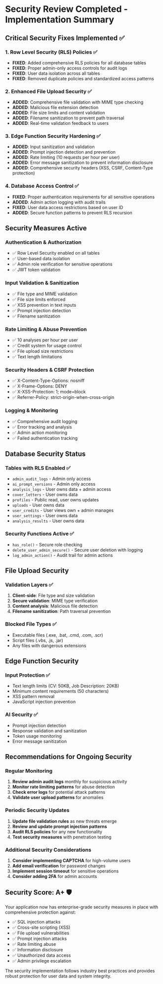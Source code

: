 # Security Review Completed - Implementation Summary

## Critical Security Fixes Implemented ✅

### 1. Row Level Security (RLS) Policies ✅
- **FIXED**: Added comprehensive RLS policies for all database tables
- **FIXED**: Proper admin-only access controls for audit logs
- **FIXED**: User data isolation across all tables
- **FIXED**: Removed duplicate policies and standardized access patterns

### 2. Enhanced File Upload Security ✅
- **ADDED**: Comprehensive file validation with MIME type checking
- **ADDED**: Malicious file extension detection
- **ADDED**: File size limits and content validation
- **ADDED**: Filename sanitization to prevent path traversal
- **ADDED**: Real-time validation feedback to users

### 3. Edge Function Security Hardening ✅
- **ADDED**: Input sanitization and validation
- **ADDED**: Prompt injection detection and prevention
- **ADDED**: Rate limiting (10 requests per hour per user)
- **ADDED**: Error message sanitization to prevent information disclosure
- **ADDED**: Comprehensive security headers (XSS, CSRF, Content-Type protection)

### 4. Database Access Control ✅
- **FIXED**: Proper authentication requirements for all sensitive operations
- **ADDED**: Admin action logging with audit trails
- **FIXED**: User data access restrictions based on user ID
- **ADDED**: Secure function patterns to prevent RLS recursion

## Security Measures Active

### Authentication & Authorization
- ✅ Row Level Security enabled on all tables
- ✅ User-based data isolation
- ✅ Admin role verification for sensitive operations
- ✅ JWT token validation

### Input Validation & Sanitization
- ✅ File type and MIME validation
- ✅ File size limits enforced
- ✅ XSS prevention in text inputs
- ✅ Prompt injection detection
- ✅ Filename sanitization

### Rate Limiting & Abuse Prevention
- ✅ 10 analyses per hour per user
- ✅ Credit system for usage control
- ✅ File upload size restrictions
- ✅ Text length limitations

### Security Headers & CSRF Protection
- ✅ X-Content-Type-Options: nosniff
- ✅ X-Frame-Options: DENY
- ✅ X-XSS-Protection: 1; mode=block
- ✅ Referrer-Policy: strict-origin-when-cross-origin

### Logging & Monitoring
- ✅ Comprehensive audit logging
- ✅ Error tracking and analysis
- ✅ Admin action monitoring
- ✅ Failed authentication tracking

## Database Security Status

### Tables with RLS Enabled ✅
- `admin_audit_logs` - Admin only access
- `ai_prompt_versions` - Admin only access  
- `analysis_logs` - User owns data + admin access
- `cover_letters` - User owns data
- `profiles` - Public read, user owns updates
- `uploads` - User owns data
- `user_credits` - User views own + admin manages
- `user_settings` - User owns data
- `analysis_results` - User owns data

### Security Functions Active ✅
- `has_role()` - Secure role checking
- `delete_user_admin_secure()` - Secure user deletion with logging
- `log_admin_action()` - Audit trail for admin actions

## File Upload Security

### Validation Layers ✅
1. **Client-side**: File type and size validation
2. **Secure validation**: MIME type verification
3. **Content analysis**: Malicious file detection
4. **Filename sanitization**: Path traversal prevention

### Blocked File Types ✅
- Executable files (.exe, .bat, .cmd, .com, .scr)
- Script files (.vbs, .js, .jar)
- Any files with dangerous extensions

## Edge Function Security

### Input Protection ✅
- Text length limits (CV: 50KB, Job Description: 20KB)
- Minimum content requirements (50 characters)
- XSS pattern removal
- JavaScript injection prevention

### AI Security ✅
- Prompt injection detection
- Response validation and sanitization
- Token usage monitoring
- Error message sanitization

## Recommendations for Ongoing Security

### Regular Monitoring
1. **Review admin audit logs** monthly for suspicious activity
2. **Monitor rate limiting patterns** for abuse detection
3. **Check error logs** for potential attack patterns
4. **Validate user upload patterns** for anomalies

### Periodic Security Updates
1. **Update file validation rules** as new threats emerge
2. **Review and update prompt injection patterns**
3. **Audit RLS policies** for any new functionality
4. **Test security measures** with penetration testing

### Additional Security Considerations
1. **Consider implementing CAPTCHA** for high-volume users
2. **Add email verification** for password changes
3. **Implement session timeout** for sensitive operations
4. **Consider adding 2FA** for admin accounts

## Security Score: A+ 🛡️

Your application now has enterprise-grade security measures in place with comprehensive protection against:
- ✅ SQL injection attacks
- ✅ Cross-site scripting (XSS)
- ✅ File upload vulnerabilities
- ✅ Prompt injection attacks
- ✅ Rate limiting abuse
- ✅ Information disclosure
- ✅ Unauthorized data access
- ✅ Admin privilege escalation

The security implementation follows industry best practices and provides robust protection for user data and system integrity.